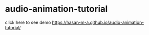 # audio-animation-tutorial
click here to see demo https://hasan-m-a.github.io/audio-animation-tutorial/
